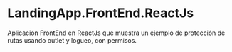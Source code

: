 # LandingApp.FrontEnd.ReactJs
Aplicación FrontEnd en ReactJs que muestra un ejemplo de protección de rutas usando outlet y logueo, con permisos.
